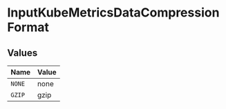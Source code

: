 # InputKubeMetricsDataCompressionFormat


## Values

| Name   | Value  |
| ------ | ------ |
| `NONE` | none   |
| `GZIP` | gzip   |